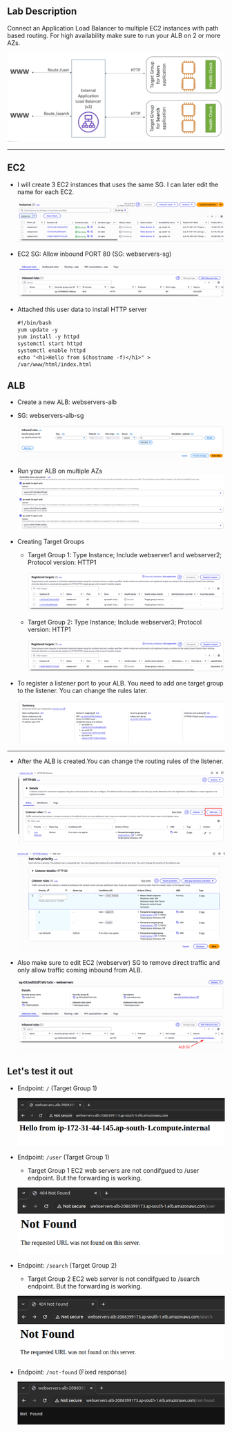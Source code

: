 ## Lab Description

Connect an Application Load Balancer to multiple EC2 instances with path based routing. For high availability make sure to run your ALB on 2 or more AZs.

![alt text](image.png)

---

## EC2

- I will create 3 EC2 instances that uses the same SG. I can later edit the name for each EC2.

  ![alt text](image-1.png)

- EC2 SG: Allow inbound PORT 80 (SG: webservers-sg)

  ![alt text](image-2.png)

- Attached this user data to install HTTP server

  ```
  #!/bin/bash
  yum update -y
  yum install -y httpd
  systemctl start httpd
  systemctl enable httpd
  echo "<h1>Hello from $(hostname -f)</h1>" > /var/www/html/index.html
  ```

## ALB

- Create a new ALB: webservers-alb
- SG: webservers-alb-sg

  ![alt text](image-14.png)

- Run your ALB on multiple AZs
  ![alt text](image-3.png)

- Creating Target Groups

  - Target Group 1: Type Instance; Include webserver1 and webserver2; Protocol version: HTTP1

    ![alt text](image-4.png)

  - Target Group 2: Type Instance; Include webserver3; Protocol version: HTTP1

    ![alt text](image-5.png)

- To register a listener port to your ALB. You need to add one target group to the listener. You can change the rules later.

  ![alt text](image-6.png)

---

- After the ALB is created.You can change the routing rules of the listener.

  ![alt text](image-7.png)

  ![alt text](image-8.png)

- Also make sure to edit EC2 (webserver) SG to remove direct traffic and only allow traffic coming inbound from ALB.

  ![alt text](image-9.png)

## Let's test it out

- Endpoint: `/` (Target Group 1)

  ![alt text](image-10.png)

- Endpoint: `/user` (Target Group 1)

  - Target Group 1 EC2 web servers are not condifgued to /user endpoint. But the forwarding is working.

  ![alt text](image-13.png)

- Endpoint: `/search` (Target Group 2)

  - Target Group 2 EC2 web server is not condifgued to /search endpoint. But the forwarding is working.

  ![alt text](image-12.png)

- Endpoint: `/not-found` (Fixed response)

  ![alt text](image-11.png)
